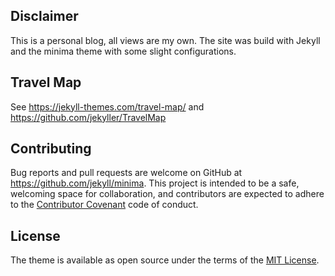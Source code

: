 ## Disclaimer
This is a personal blog, all views are my own.
The site was build with Jekyll and the minima theme with some slight configurations.

## Travel Map
See https://jekyll-themes.com/travel-map/ and https://github.com/jekyller/TravelMap

## Contributing

Bug reports and pull requests are welcome on GitHub at https://github.com/jekyll/minima. This project is intended to be a safe, welcoming space for collaboration, and contributors are expected to adhere to the [Contributor Covenant](http://contributor-covenant.org) code of conduct.

## License

The theme is available as open source under the terms of the [MIT License](http://opensource.org/licenses/MIT).
